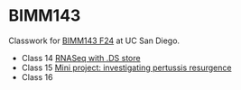 # BIMM143
Classwork for [BIMM143 F24](https://bioboot.github.io/bimm143_F24/) at UC San Diego. 

- Class 14 [RNASeq with .DS store](https://github.com/Hanoaf/bimm143_github/tree/main/Class%2014)
- Class 15 [Mini project: investigating pertussis resurgence](https://github.com/Hanoaf/bimm143_github/tree/main/Class%2015)
- Class 16 

